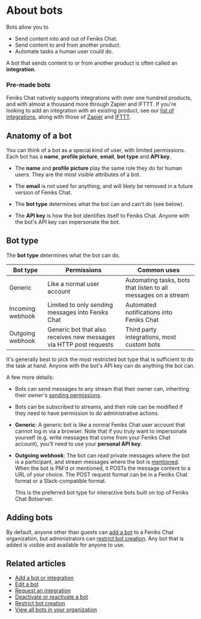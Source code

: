 # About bots

Bots allow you to

* Send content into and out of Feniks Chat.
* Send content to and from another product.
* Automate tasks a human user could do.

A bot that sends content to or from another product is often called an
**integration**.

### Pre-made bots

Feniks Chat natively supports integrations with over one hundred products, and with
almost a thousand more through Zapier and IFTTT. If you're looking to add an
integration with an existing product, see our
[list of integrations](/integrations), along with those of
[Zapier](https://zapier.com/apps) and [IFTTT](https://ifttt.com/search).

## Anatomy of a bot

You can think of a bot as a special kind of user, with limited permissions.
Each bot has a **name**, **profile picture**, **email**, **bot type** and **API key**.

* The **name** and **profile picture** play the same role they do for human users. They
are the most visible attributes of a bot.

* The **email** is not used for anything, and will likely be removed in a
future version of Feniks Chat.

* The **bot type** determines what the bot can and can't do (see below).

* The **API key** is how the bot identifies itself to Feniks Chat. Anyone with the
  bot's API key can impersonate the bot.

## Bot type

The **bot type** determines what the bot can do.

Bot type | Permissions | Common uses
---|---|---
Generic | Like a normal user account | Automating tasks, bots that listen to all messages on a stream
Incoming webhook | Limited to only sending messages into Feniks Chat | Automated notifications into Feniks Chat
Outgoing webhook | Generic bot that also receives new messages via HTTP post requests | Third party integrations, most custom bots

It's generally best to pick the most restricted bot type that is sufficient
to do the task at hand. Anyone with the bot's API key can do anything the
bot can.

A few more details:

* Bots can send messages to any stream that their owner can,
  inheriting their owner's [sending permissions](/help/stream-sending-policy).

* Bots can be subscribed to streams, and their role can be modified if
  they need to have permission to do administrative actions.

* **Generic**: A generic bot is like a normal Feniks Chat user account that
  cannot log in via a browser.  Note that if you truly want to
  impersonate yourself (e.g. write messages that come from your Feniks Chat
  account), you'll need to use your **personal API key**.

* **Outgoing webhook**: The bot can read private messages where the bot is a
  participant, and stream messages where the bot is [mentioned](/help/mention-a-user-or-group). When the
  bot is PM'd or mentioned, it POSTs the message content to a URL of your
  choice. The POST request format can be in a Feniks Chat format or a
  Slack-compatible format.

    This is the preferred bot type for interactive bots built on top of Feniks Chat
    Botserver.

## Adding bots

By default, anyone other than guests can [add a bot](/help/add-a-bot-or-integration) to a
Feniks Chat organization, but administrators can
[restrict bot creation](/help/restrict-bot-creation). Any bot that is added
is visible and available for anyone to use.

## Related articles

* [Add a bot or integration](/help/add-a-bot-or-integration)
* [Edit a bot](/help/edit-a-bot)
* [Request an integration](/help/request-an-integration)
* [Deactivate or reactivate a bot](/help/deactivate-or-reactivate-a-bot)
* [Restrict bot creation](/help/restrict-bot-creation)
* [View all bots in your organization](/help/view-all-bots-in-your-organization)
